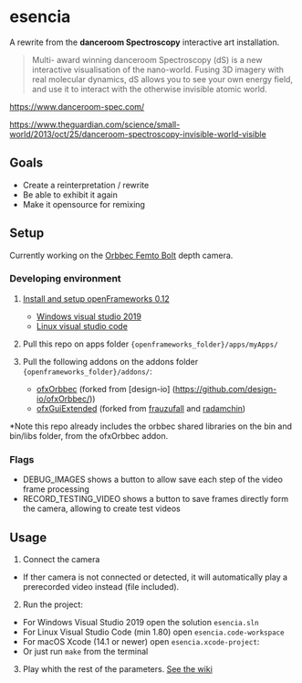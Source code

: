 # esencia

A rewrite from the **danceroom Spectroscopy** interactive art installation.

> Multi- award winning danceroom Spectroscopy (dS) is a new interactive visualisation of the nano-world. Fusing 3D imagery with real molecular dynamics, dS allows you to see your own energy field, and use it to interact with the otherwise invisible atomic world.

https://www.danceroom-spec.com/

https://www.theguardian.com/science/small-world/2013/oct/25/danceroom-spectroscopy-invisible-world-visible

## Goals

- Create a reinterpretation / rewrite
- Be able to exhibit it again
- Make it opensource for remixing

## Setup

Currently working on the [Orbbec Femto Bolt](https://www.orbbec.com/products/tof-camera/femto-bolt/) depth camera.

### Developing environment

1. [Install and setup openFrameworks 0.12](https://openframeworks.cc/download/)
	- [Windows visual studio 2019](https://openframeworks.cc/setup/vs/)
	- [Linux visual studio code](https://openframeworks.cc/setup/vscode/)

2. Pull this repo on apps folder `{openframeworks_folder}/apps/myApps/`

3. Pull the following addons on the addons folder `{openframeworks_folder}/addons/`:
   - [ofxOrbbec](https://github.com/IRL2/ofxOrbbec/) (forked from [design-io] (https://github.com/design-io/ofxOrbbec/))
   - [ofxGuiExtended](https://github.com/IRL2/ofxOrbbec/) (forked from [frauzufall](https://github.com/frauzufall/ofxGuiExtended) and [radamchin](https://github.com/radamchin/ofxGuiExtended))

\*Note this repo already includes the orbbec shared libraries on the bin and bin/libs folder, from the ofxOrbbec addon.

### Flags
- DEBUG_IMAGES shows a button to allow save each step of the video frame processing
- RECORD_TESTING_VIDEO shows a button to save frames directly form the camera, allowing to create test videos

## Usage

1. Connect the camera
- If ther camera is not connected or detected, it will automatically play a prerecorded video instead (file included).

2. Run the project:

- For Windows Visual Studio 2019 open the solution `esencia.sln`
- For Linux Visual Studio Code (min 1.80) open `esencia.code-workspace`
- For macOS Xcode (14.1 or newer) open `esencia.xcode-project`:
- Or just run `make` from the terminal

3. Play whith the rest of the parameters. [See the wiki](https://github.com/IRL2/esencia/wiki)

